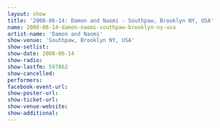 ```yaml
---
layout: show
title: '2008-06-14: Damon and Naomi - Southpaw, Brooklyn NY, USA'
name: 2008-06-14-damon-naomi-southpaw-brooklyn-ny-usa
artist-name: 'Damon and Naomi'
show-venue: 'Southpaw, Brooklyn NY, USA'
show-setlist: 
show-date: 2008-06-14
show-radio: 
show-lastfm: 597862
show-cancelled: 
performers: 
facebook-event-url: 
show-poster-url: 
show-ticket-url: 
show-venue-website: 
show-additional: 
---
```


